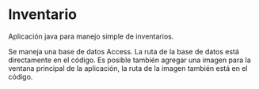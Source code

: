 # Inventario
Aplicación java para manejo simple de inventarios.

Se maneja una base de datos Access. La ruta de la base de datos está directamente en el código. Es posible también agregar una imagen para la ventana principal de la aplicación, la ruta de la imagen también está en el código.
